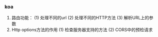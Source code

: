 ### koa
1. 路由功能：
   (1) 处理不同的url
   (2) 处理不同的HTTP方法
   (3) 解析URL上的参数
2. Http options方法的作用
    (1) 检查服务器支持的方法
    (2) CORS中的预检请求